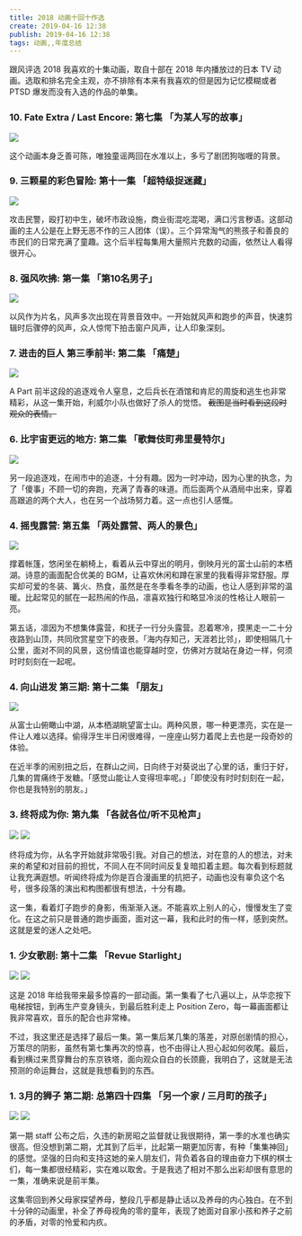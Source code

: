 ```yaml
---
title: 2018 动画十回十作选
create: 2019-04-16 12:38
publish: 2019-04-16 12:38
tags: 动画,,年度总结
---
```


跟风评选 2018 我喜欢的十集动画，取自十部在 2018 年内播放过的日本 TV 动画。选取和排名完全主观，亦不排除有本来有我喜欢的但是因为记忆模糊或者 PTSD 爆发而没有入选的作品的单集。

### 10. Fate Extra / Last Encore: 第七集 「为某人写的故事」

![](https://t5f7gw.dm.files.1drv.com/y4mrdo1GvshHxzFzNWoK2RnlnO89TMbyyjGJEj4tQ53gf9bq56iQ31VM-DJSr8LyfuChFFgiYET9evvu1gJ40SWNPexKjqPzrrIuhUFfJafhIPfigsL9NBwvYB0lEKwPc4GRIWoI9uALujPQWP_yh6G0N5A68R6TZFoHdABzeAVqs7ZKHlAzBhewMOoiAAgcbXC6eaIFh_gV_fTbsRVntXwsA?width=1280&height=720&cropmode=none)

这个动画本身乏善可陈，唯独童谣两回在水准以上，多亏了剧团狗咖喱的背景。

### 9. 三颗星的彩色冒险: 第十一集 「超特级捉迷藏」

![](https://t5f9gw.dm.files.1drv.com/y4mvr1bjlF6ysHS5x9w7E1MbPho1BkMNS6Z16-TV0PRhKuxiqv7Jfv1I1Zc0hV4e8sT_u6qCSS6ecwWYnbvsDavkL-E0xpNFc9o2IXwe1HaxF0soaQvsWYZLCdjG2V9ug9pvkZJCIBAYCCSf9vbXTOw_0pm4gSzGL_n-Ep0OVgZwmeZh6p4pRKAeqb9ItR42ZG9puqwrLWMcMR2MSxxtIy7gA?width=2720&height=1366&cropmode=none)

攻击民警，殴打初中生，破坏市政设施，商业街混吃混喝，满口污言秽语。这部动画的主人公是在上野无恶不作的三人团体（误）。三个异常淘气的熊孩子和善良的市民们的日常充满了童趣。这个后半程每集用大量照片充数的动画，依然让人看得很开心。

### 8. 强风吹拂: 第一集 「第10名男子」

![](https://tpf3gw.dm.files.1drv.com/y4mQyqMjsVcEi7hknJeWnhmugI4CDi1-pU913iqoNtuG_45NB4YdyZqqBVBguBXxsZ88sfMuun8QUhudozaHKGoo8pfCwCCGoInyPOcRgr9vCwI4Q9PsfnBy1IjPZmQAAU3WZvpaqsIa71KVeO8NUKf3vU0OfZGSvP--FtFHYS89y-g6SrpGJ6pFIVyQ_nFkWzIGfhcgDum-FG9LiX_DKoBCA?width=1920&height=1080&cropmode=none)

以风作为片名，风声多次出现在背景音效中。一开始就风声和跑步的声音，快速剪辑时后骤停的风声，众人惊愕下拍击窗户风声，让人印象深刻。

### 7. 进击的巨人 第三季前半: 第二集 「痛楚」

![](https://tpf4gw.dm.files.1drv.com/y4m3FMIOwZbppkWSKsKafHYY2ZYxLEep-0FtLTGw5DxeKh4em3jvbXvnTSGm1uADDo5H0uSnHzSKItxUg-a_JxIEQh-5voZfESHGCuwEo9hzHbGoPyASYqz45D-Y_XG8ga26aBGBlQB90leBKbWBQ7PKqi5bnTYocbzgJ-v-VIzaZrT3KmerzbQUjrLAy9rGM9M6BgQSctFOA_KddhoQEAprw?width=3089&height=1736&cropmode=none)

A Part 前半这段的追逐戏令人窒息，之后兵长在酒馆和肯尼的周旋和逃生也非常精彩，从这一集开始，利威尔小队也做好了杀人的觉悟。 <del>截图是当时看到这段时观众的表情。</del>

### 6. 比宇宙更远的地方: 第二集 「歌舞伎町弗里曼特尔」

![](https://tpf6gw.dm.files.1drv.com/y4mOODr_iQ-cfedvV8ekVDWyj0MVUa2Ystb7h8zNrfdcqCrsNnG17id5QHpXxPSnlXm98iw6nrnMVOLLWKGapQuOiuhUqEdzIdYnKL24Zb71qXf7jtCKUZv3OsQQjupb7SZt8GzPa6F9wqCEkbOoxawodNyfkrRrJsPKL0S6mSTLmAwGNr7H9LcH6PUqEUugf47xxMf_44fy_6CAu8femnXiQ?width=1920&height=1080&cropmode=none)

另一段追逐戏，在闹市中的追逐，十分有趣。因为一时冲动，因为心里的执念，为了「傻事」不顾一切的奔跑，充满了青春的味道。而后面两个从酒局中出来，穿着高跟追的两个大人，也在另一个战场努力着。这一点也引人感慨。

### 4. 摇曳露营: 第五集 「两处露营、两人的景色」

![](https://tpf8gw.dm.files.1drv.com/y4mRM69QXzPVjig2WpWXAzK_4JXxm5aN9GF5xY92MUPn8OD3uaQvha-kLUC40S3jy6kdheTRoW8llQPGAQg7DChaR9ygaRsY4y-R9g7uHM5n2fTVUwvgELyv44D7829Y8AlxeUYXdLcOj1GsmqJzVwp1hww1I2yxATYstjx3x5pACyQmUAA-PBbknjzZJHBzg-Xp4dkfIotmxpE67BKeKzWYQ?width=1920&height=1080&cropmode=none)

撑着帐篷，悠闲坐在躺椅上，看着从云中穿出的明月，倒映月光的富士山前的本栖湖。诗意的画面配合优美的 BGM，让喜欢休闲和蹲在家里的我看得非常舒服。厚实却可爱的冬装、篝火、热食，虽然是在冬季看冬季的动画，也让人感到非常的温暖。比起常见的腻在一起热闹的作品，凛喜欢独行和略显冷淡的性格让人眼前一亮。

第五话，凛因为不想集体露营，和抚子一行分头露营。忍着寒冷，摸黑走一二十分夜路到山顶，共同欣赏星空下的夜景。「海内存知己，天涯若比邻」，即使相隔几十公里，面对不同的风景，这份情谊也能穿越时空，仿佛对方就站在身边一样，何须时时刻刻在一起呢。

### 4. 向山进发 第三期: 第十二集 「朋友」

![](https://t5fpgw.dm.files.1drv.com/y4mIJcg3Z0KVKZCoXQubU22KRytixaGdH_lGWmOnVCE8WRYrcRsR3NIJm2FCSZNyWODNVq15Tfgub4Cenv4Ax1WAv64lr_fj_daF1owRmv3MrC3GSZDedVSnyG0685dipIPf3nF6n2wI5owKaF1gvBXy4_lQXI524IGFOAqt2FovCt0RI5GqbaQpuYLXYh6uJP-JHlsFLVP3y-3thdkWDWjiA?width=1920&height=1080&cropmode=none)

从富士山俯瞰山中湖，从本栖湖眺望富士山。两种风景，哪一种更漂亮，实在是一件让人难以选择。偷得浮生半日闲很难得，一座座山努力着爬上去也是一段奇妙的体验。

在近半季的闹别扭之后，在群山之间，日向终于对葵说出了心里的话，重归于好，几集的胃痛终于发糖。「感觉山能让人变得坦率呢。」「即使没有时时刻刻在一起，你也是我特别的朋友。」

### 3. 终将成为你: 第九集 「各就各位/听不见枪声」

![](https://tpf5gw.dm.files.1drv.com/y4m30jv1AYC32mKg2w2etktjfBdRkX1j-jRnBwjEDRUVGlZrM9_rsvqkxHsZzaLxb0ihfPQII3a6ExgjUPDNpsiAk_tkdIF64rHchCHbyO57bNZXDjb8DooQVyqIkaD7uNnmxGnl0s63MLmNDQLAI3CF984CHiZYbH8pXrw9vTEGmN2Sp2fv1GAWr-GFqrUUNLzgBlUmy0GSSEAzemOvuxoRQ?width=1920&height=1080&cropmode=none)
![](https://tpf7gw.dm.files.1drv.com/y4mhls_kJBBaB5UwkeCKA7hrbkuJXwWr4XMvLjNwgn5DTCJZEhG7PMa1ZdGJaovmvUj8y3QNw6LE0ulu6xl1m2TK3Lfdq3KlLITtymPz78QeLq519n3fb3QPLuOiX5NkDNA712IVzEYYjPRAQfLvk268OV5QYptPmEWOIgI0A7StNWXwqeVC2xlH2nf6urUX29M1id1E5Fvb-m_byOBFPggrA?width=1920&height=1080&cropmode=none)

终将成为你，从名字开始就非常吸引我。对自己的想法，对在意的人的想法，对未来的希望和对目前的担忧，不同人在不同时间反复复暗扣着主题。每次看到标题就让我充满遐想。听闻终将成为你是百合漫画里的抗把子，动画也没有辜负这个名号，很多段落的演出和构图都很有想法，十分有趣。

这一集，看着灯子跑步的身影，侑渐渐入迷。不能喜欢上别人的心，慢慢发生了变化。在这之前只是普通的跑步画面，面对这一幕，我和此时的侑一样，感到突然。这就是爱的迷人之处吧。

### 1. 少女歌剧: 第十二集 「Revue Starlight」

![](https://t5fwgw.dm.files.1drv.com/y4mSi760ip9JXwLOqJEcxtifuEOKfg0oLPOZ1IdSrkqhbjrnSKl0Opxh7Oc-hLS-FjgCW-MzWzg0nYJdmuWxhBmliQrajeSwu11dfJTs-7ZK82wL-LqJGFhNiHWWTUkeSAWw6Ts2QiteWo1hh22WSpiL5wUOb-EF78r3txDhym6uMpQUUc1YO8dDV1JC2JH2O_pFlK-r4shybw155a3oTOVwQ?width=1920&height=1080&cropmode=none)
![](https://t5fvgw.dm.files.1drv.com/y4mthxJ93uQfWJJa26vGNTjebQEFtjiBvTaI29DFqY0w-htkj5CXniS9cuhst9tWJP3TwCdWCLuynqn-Vnx_tqvlWohEuWLa_9F9wbXslW1goUej-D7NDhXe2pdtdRGIfXFBda2EjqRmFDo6aAJZY1hanQ8epCzmXcUZQOydW82yh6OcVyBGgOjOYcGnkC1EtK1zEIqipmsVmwEfTc3a97jIQ?width=1920&height=1080&cropmode=none)

这是 2018 年给我带来最多惊喜的一部动画。第一集看了七八遍以上，从华恋按下电梯按钮，到再生产变身镜头，到最后胜利走上 Position Zero，每一幕画面都让我非常喜欢，音乐的配合也非常棒。

不过，我这里还是选择了最后一集。第一集后某几集的落差，对原创剧情的担心，万策尽的阴影，虽然有第七集再次的惊喜，也不由得让人担心起如何收尾。最后，看到横过来贯穿舞台的东京铁塔，面向观众自白的长颈鹿，我明白了，这就是无法预测的命运舞台，这就是我想看到的东西。

### 1. 3月的狮子 第二期: 总第四十四集 「另一个家 / 三月町的孩子」

![](https://t5f5gw.dm.files.1drv.com/y4msojkjRJnjp3DC6mpFqYIKKd1IGMTEhSA1gnEoZDpQw-YtKOtz5NkIQMfyFRM4i5G8TRP61fNgLvhJerRnySHhCByYSgHVbZRLrBrLNgZ1fIFD0y2w-BbgfDUjKNs76TaG6q0PjSF4DmfhEX2RrFT4JQO6GVyKIbFgyMcGXF9Z5JeKsh8D1aeZyIOvQ8Dr3jGWQhrdPsh1kK2Ez7kbNyaLg?width=1280&height=720&cropmode=none)
![](https://t5f8gw.dm.files.1drv.com/y4mow7N0c-eKUcW9jizxn8D5IwHO03GFUGbkOWS_qSGUgLdM1Vk_XcZw-yy569FKr3LWzQ7_ZmCi5mqA3V67Sji0_sfk8B8ejHW4Z3mkdJKGXuXOJ3DYGcb23tRbfGMbFiv004_j1Onkzkaybf3NqHB2zUmNJpj4DnqQGuzawShBITqDfwYt5W2lCOBnwh_eSeLBeJrlMSJ6_oZHJ9lpwSykA?width=1280&height=720&cropmode=none)

第一期 staff 公布之后，久违的新房昭之监督就让我很期待，第一季的水准也确实很高。但没想到第二期，尤其到了后半，比起第一期更加厉害，有种「集集神回」的感觉。坚强的日向和支持这她的亲人朋友们，背负着各自的理由奋力下棋的棋士们，每一集都很经精彩，实在难以取舍。于是我选了相对不那么出彩却很有意思的一集，准确来说是前半集。

这集零回到养父母家探望养母，整段几乎都是静止话以及养母的内心独白。在不到十分钟的动画里，补全了养母视角的零的童年，表现了她面对自家小孩和养子之前的矛盾，对零的怜爱和内疚。
